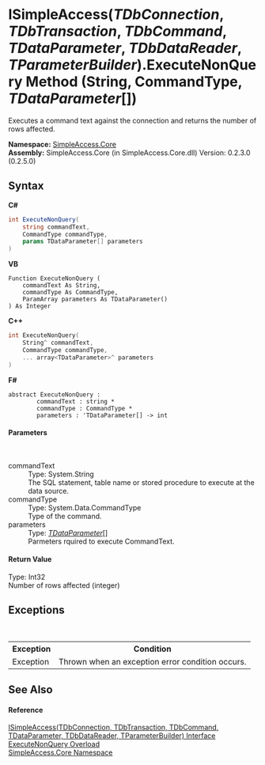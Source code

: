 # ISimpleAccess(*TDbConnection*, *TDbTransaction*, *TDbCommand*, *TDataParameter*, *TDbDataReader*, *TParameterBuilder*).ExecuteNonQuery Method (String, CommandType, *TDataParameter*[])
 

Executes a command text against the connection and returns the number of rows affected.

**Namespace:**&nbsp;<a href="a16105b5-9ef0-1333-33d4-5a00c99c3614">SimpleAccess.Core</a><br />**Assembly:**&nbsp;SimpleAccess.Core (in SimpleAccess.Core.dll) Version: 0.2.3.0 (0.2.5.0)

## Syntax

**C#**<br />
``` C#
int ExecuteNonQuery(
	string commandText,
	CommandType commandType,
	params TDataParameter[] parameters
)
```

**VB**<br />
``` VB
Function ExecuteNonQuery ( 
	commandText As String,
	commandType As CommandType,
	ParamArray parameters As TDataParameter()
) As Integer
```

**C++**<br />
``` C++
int ExecuteNonQuery(
	String^ commandText, 
	CommandType commandType, 
	... array<TDataParameter>^ parameters
)
```

**F#**<br />
``` F#
abstract ExecuteNonQuery : 
        commandText : string * 
        commandType : CommandType * 
        parameters : 'TDataParameter[] -> int 

```


#### Parameters
&nbsp;<dl><dt>commandText</dt><dd>Type: System.String<br />The SQL statement, table name or stored procedure to execute at the data source.</dd><dt>commandType</dt><dd>Type: System.Data.CommandType<br />Type of the command.</dd><dt>parameters</dt><dd>Type: <a href="0a1ff90a-7c2b-18a8-adb6-ac494a3c34b5">*TDataParameter*</a>[]<br />Parmeters rquired to execute CommandText.</dd></dl>

#### Return Value
Type: Int32<br />Number of rows affected (integer)

## Exceptions
&nbsp;<table><tr><th>Exception</th><th>Condition</th></tr><tr><td>Exception</td><td>Thrown when an exception error condition occurs.</td></tr></table>

## See Also


#### Reference
<a href="0a1ff90a-7c2b-18a8-adb6-ac494a3c34b5">ISimpleAccess(TDbConnection, TDbTransaction, TDbCommand, TDataParameter, TDbDataReader, TParameterBuilder) Interface</a><br /><a href="d6ff008e-7aa2-aacd-8855-372a0d76759c">ExecuteNonQuery Overload</a><br /><a href="a16105b5-9ef0-1333-33d4-5a00c99c3614">SimpleAccess.Core Namespace</a><br />
